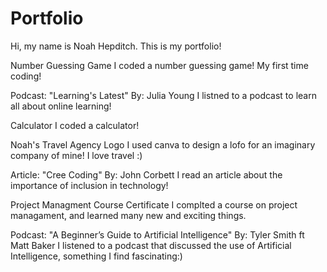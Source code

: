 # Portfolio

Hi, my name is Noah Hepditch. This is my portfolio!

Number Guessing Game
I coded a number guessing game! My first time coding!

Podcast: "Learning's Latest" By: Julia Young
I listned to a podcast to learn all about online learning!

Calculator 
I coded a calculator! 

Noah's Travel Agency Logo
I used canva to design a lofo for an imaginary company of mine! I love travel :)

Article: "Cree Coding" By: John Corbett
I read an article about the importance of inclusion in technology!

Project Managment Course Certificate 
I complted a course on project managament, and learned many new and exciting things.

Podcast: "A Beginner’s Guide to Artificial Intelligence" By: Tyler Smith ft Matt Baker
I listened to a podcast that discussed the use of Artificial Intelligence, something I find fascinating:) 


